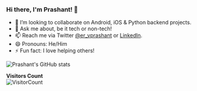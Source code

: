 ### Hi there, I'm Prashant! 👋

- 👯 I’m looking to collaborate on Android, iOS & Python backend projects.
- 💬 Ask me about, be it tech or non-tech!
- 📫 Reach me via Twitter [@er_vprashant](https://twitter.com/er_vprashant) or [LinkedIn](https://www.linkedin.com/in/er-vprashant/).
- 😄 Pronouns: He/Him
- ⚡ Fun fact: I love helping others!

![Prashant's GitHub stats](https://github-readme-stats.vercel.app/api?username=prashant-verma-sharechat&show_icons=true&title_color=fff&icon_color=79ff97&text_color=9f9f9f&bg_color=151515)

**Visitors Count**  
![VisitorCount](https://profile-counter.glitch.me/{prashant-verma-sharechat}/count.svg)

